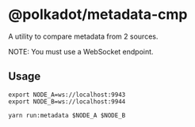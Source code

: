 # @polkadot/metadata-cmp

A utility to compare metadata from 2 sources.

NOTE: You must use a WebSocket endpoint.

## Usage

```
export NODE_A=ws://localhost:9943
export NODE_B=ws://localhost:9944

yarn run:metadata $NODE_A $NODE_B
```
